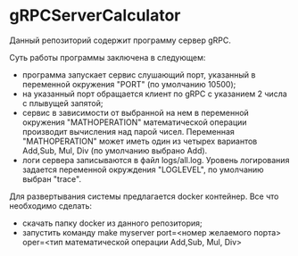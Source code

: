 # gRPCServerCalculator
Данный репозиторий содержит программу сервер gRPC. 

Суть работы программы заключена в следующем:
- программа запускает сервис слушающий порт, указанный в переменной окружения "PORT" (по умолчанию 10500);
- на указанный порт обращается клиент по gRPC c указанием 2 числа с плывущей запятой;
- сервис в зависимости от выбранной на нем в переменной окружения "MATHOPERATION" математической операции производит вычисления над парой чисел.
Переменная "MATHOPERATION" может иметь один из четырех вариантов Add,Sub, Mul, Div (по умолчанию выбрано Add).
- логи сервера записываются в файл logs/all.log. Уровень логирования задается переменной окруждения "LOGLEVEL", по умолчанию выбран "trace". 

Для развертывания системы предлагается doсker контейнер. Все что необходимо сделать:
- скачать папку docker из данного репозитория;
- запустить команду make myserver port=<номер желаемого порта> oper=<тип математической операции  Add,Sub, Mul, Div>
